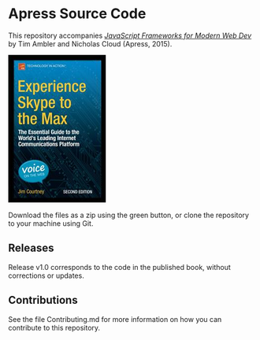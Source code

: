# Apress Source Code

This repository accompanies [*JavaScript Frameworks for Modern Web Dev*](http://www.apress.com/9781484206638) by Tim Ambler and Nicholas Cloud (Apress, 2015).

![Cover image](9781484206638.jpg)

Download the files as a zip using the green button, or clone the repository to your machine using Git.

## Releases

Release v1.0 corresponds to the code in the published book, without corrections or updates.

## Contributions

See the file Contributing.md for more information on how you can contribute to this repository.
